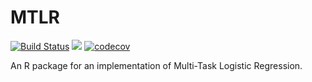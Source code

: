 # MTLR
[![Build Status](https://travis-ci.org/haiderstats/MTLR.svg?branch=master)](https://travis-ci.org/haiderstats/MTLR)
[![](http://www.r-pkg.org/badges/version/MTLR)](http://www.r-pkg.org/pkg/MTLR)
[![codecov](https://codecov.io/gh/haiderstats/MTLR/branch/master/graphs/badge.svg)](https://codecov.io/gh/haiderstats/MTLR) 

An R package for an implementation of Multi-Task Logistic Regression.
